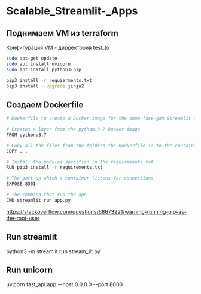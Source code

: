 # Scalable_Streamlit-_Apps

## Поднимаем VM из terraform
Конфигурация VM - дирректория test_to

```BASH
sudo apt-get update
sudo apt install uvicorn
sudo apt install python3-pip

pip3 install -r requierments.txt
pip3 install --upgrade jinja2


```

## Создаем Dockerfile

```BASH
# Dockerfile to create a Docker image for the demo-face-gan Streamlit app

# Creates a layer from the python:3.7 Docker image
FROM python:3.7

# Copy all the files from the folders the Dockerfile is to the container root folder
COPY . .

# Install the modules specified in the requirements.txt
RUN pip3 install -r requirements.txt

# The port on which a container listens for connections
EXPOSE 8501

# The command that run the app
CMD streamlit run app.py
```

https://stackoverflow.com/questions/68673221/warning-running-pip-as-the-root-user


## Run streamlit
python3 -m streamlit run stream_lit.py

## Run unicorn
uvicorn fast_api:app --host 0.0.0.0 --port 8000



